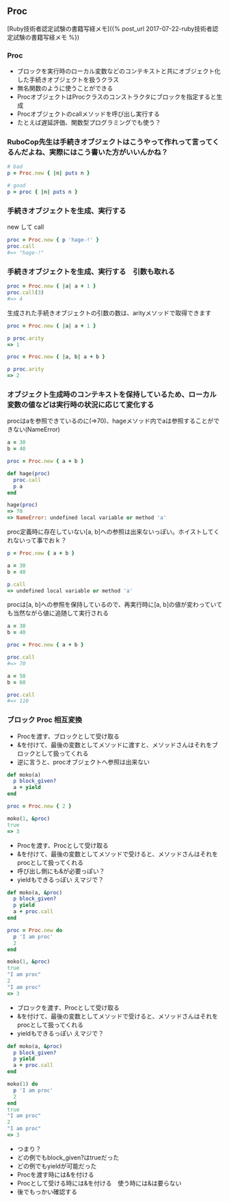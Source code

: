 ## Proc

[Ruby技術者認定試験の書籍写経メモ]({% post_url 2017-07-22-ruby技術者認定試験の書籍写経メモ %})

### Proc

- ブロックを実行時のローカル変数などのコンテキストと共にオブジェクト化した手続きオブジェクトを扱うクラス
- 無名関数のように使うことができる
- ProcオブジェクトはProcクラスのコンストラクタにブロックを指定すると生成
- Procオブジェクトのcallメソッドを呼び出し実行する
- たとえば遅延評価、関数型プログラミングでも使う？

### RuboCop先生は手続きオブジェクトはこうやって作れって言ってくるんだよね、実際にはこう書いた方がいいんかね？

```ruby
# bad
p = Proc.new { |n| puts n }

# good
p = proc { |n| puts n }
```

### 手続きオブジェクトを生成、実行する

new して call

```ruby
proc = Proc.new { p 'hage-!' }
proc.call
#=> "hage-!"
```

### 手続きオブジェクトを生成、実行する　引数も取れる

```ruby
proc = Proc.new { |a| a + 1 }
proc.call(3)
#=> 4
```

生成された手続きオブジェクトの引数の数は、arityメソッドで取得できます

```ruby
proc = Proc.new { |a| a + 1 }

p proc.arity
=> 1
```

```ruby
proc = Proc.new { |a, b| a + b }

p proc.arity
=> 2
```

### オブジェクト生成時のコンテキストを保持しているため、ローカル変数の値などは実行時の状況に応じて変化する

procはaを参照できているのに(=>70)、hageメソッド内でaは参照することができない(NameError)

```ruby
a = 30
b = 40

proc = Proc.new { a + b }

def hage(proc)
  proc.call
  p a
end

hage(proc)
=> 70
=> NameError: undefined local variable or method 'a'
```

proc定義時に存在していない[a, b]への参照は出来ないっぽい。ホイストしてくれないって事でおｋ？

```ruby
p = Proc.new { a + b }

a = 30
b = 40

p.call
=> undefined local variable or method 'a'
```

procは[a, b]への参照を保持しているので、再実行時に[a, b]の値が変わっていても当然ながら値に追随して実行される

```ruby
a = 30
b = 40

proc = Proc.new { a + b }

proc.call
#=> 70

a = 50
b = 60

proc.call
#=> 110
```

### ブロック Proc 相互変換

- Procを渡す、ブロックとして受け取る
- &を付けて、最後の変数としてメソッドに渡すと、メソッドさんはそれをブロックとして扱ってくれる
- 逆に言うと、procオブジェクトへ参照は出来ない

```ruby
def moko(a)
  p block_given?
  a + yield
end

proc = Proc.new { 2 }

moko(1, &proc)
true
=> 3
```

- Procを渡す、Procとして受け取る
- &を付けて、最後の変数としてメソッドで受けると、メソッドさんはそれをprocとして扱ってくれる
- 呼び出し側にも&が必要っぽい？
- yieldもできるっぽい えマジで？

```ruby
def moko(a, &proc)
  p block_given?
  p yield
  a + proc.call
end

proc = Proc.new do
  p 'I am proc'
  2
end

moko(1, &proc)
true
"I am proc"
2
"I am proc"
=> 3
```

- ブロックを渡す、Procとして受け取る
- &を付けて、最後の変数としてメソッドで受けると、メソッドさんはそれをprocとして扱ってくれる
- yieldもできるっぽい えマジで？

```ruby
def moko(a, &proc)
  p block_given?
  p yield
  a + proc.call
end

moko(1) do
  p 'I am proc'
  2
end
true
"I am proc"
2
"I am proc"
=> 3
```

- つまり？
- どの例でもblock_given?はtrueだった
- どの例でもyieldが可能だった
- Procを渡す時には&を付ける
- Procとして受ける時には&を付ける　使う時には&は要らない
- 後でもっかい確認する
